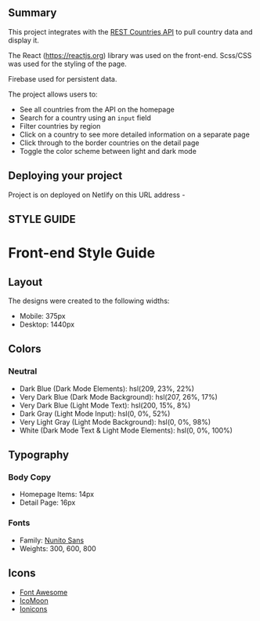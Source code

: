 ## Summary

This project integrates with the [REST Countries API](https://restcountries.eu) to pull country data and display it.

The React (https://reactjs.org) library was used on the front-end. Scss/CSS was used for the styling of the page.

Firebase used for persistent data.

The project allows users to:

- See all countries from the API on the homepage
- Search for a country using an `input` field
- Filter countries by region
- Click on a country to see more detailed information on a separate page
- Click through to the border countries on the detail page
- Toggle the color scheme between light and dark mode

## Deploying your project
Project is on deployed on Netlify on this URL address - 


## STYLE GUIDE
# Front-end Style Guide

## Layout

The designs were created to the following widths:

- Mobile: 375px
- Desktop: 1440px

## Colors

### Neutral

- Dark Blue (Dark Mode Elements): hsl(209, 23%, 22%)
- Very Dark Blue (Dark Mode Background): hsl(207, 26%, 17%)
- Very Dark Blue (Light Mode Text): hsl(200, 15%, 8%)
- Dark Gray (Light Mode Input): hsl(0, 0%, 52%)
- Very Light Gray (Light Mode Background): hsl(0, 0%, 98%)
- White (Dark Mode Text & Light Mode Elements): hsl(0, 0%, 100%)

## Typography

### Body Copy

- Homepage Items: 14px
- Detail Page: 16px 

### Fonts

- Family: [Nunito Sans](https://fonts.google.com/specimen/Nunito+Sans)
- Weights: 300, 600, 800

## Icons
- [Font Awesome](https://fontawesome.com)
- [IcoMoon](https://icomoon.io)
- [Ionicons](https://ionicons.com)